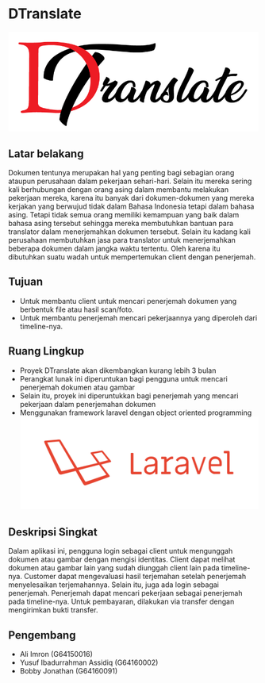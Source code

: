 # DTranslate

![](https://raw.githubusercontent.com/aliilkom/Markdown/master/Dokumentasi/DTranslate.png)

## Latar belakang

Dokumen tentunya merupakan hal yang penting bagi sebagian orang ataupun perusahaan dalam pekerjaan sehari-hari.
Selain itu mereka sering kali berhubungan dengan orang asing dalam membantu melakukan pekerjaan mereka, 
karena itu banyak dari dokumen-dokumen yang mereka kerjakan yang berwujud tidak dalam Bahasa Indonesia 
tetapi dalam bahasa asing. Tetapi tidak semua orang memiliki kemampuan yang baik dalam bahasa asing 
tersebut sehingga mereka membutuhkan bantuan para translator dalam menerjemahkan dokumen tersebut. 
Selain itu kadang kali perusahaan membutuhkan jasa para translator untuk menerjemahkan beberapa 
dokumen dalam jangka waktu tertentu. Oleh karena itu dibutuhkan suatu wadah untuk mempertemukan 
client dengan penerjemah.

## Tujuan

  - Untuk membantu client untuk mencari penerjemah dokumen yang berbentuk file atau hasil scan/foto. 
  - Untuk membantu penerjemah mencari pekerjaannya yang diperoleh dari timeline-nya.  

## Ruang Lingkup

  - Proyek DTranslate akan dikembangkan kurang lebih 3 bulan 
  - Perangkat lunak ini diperuntukan bagi pengguna untuk mencari penerjemah dokumen atau gambar
  - Selain itu, proyek ini diperuntukkan bagi penerjemah yang mencari pekerjaan dalam penerjemahan dokumen
  - Menggunakan framework laravel dengan object oriented programming
![](https://raw.githubusercontent.com/aliilkom/Markdown/master/Dokumentasi/Laravel.png)

## Deskripsi Singkat

Dalam aplikasi ini, pengguna login sebagai client untuk mengunggah dokumen atau gambar dengan mengisi identitas. 
Client dapat melihat dokumen atau gambar lain yang sudah diunggah client lain pada timeline-nya. 
Customer dapat mengevaluasi hasil terjemahan setelah penerjemah menyelesaikan terjemahannya. 
Selain itu, juga ada login sebagai penerjemah. 
Penerjemah dapat mencari pekerjaan sebagai penerjemah pada timeline-nya. 
Untuk pembayaran, dilakukan via transfer dengan mengirimkan bukti transfer.

## Pengembang

  - Ali Imron 					(G64150016)
  - Yusuf Ibadurrahman Assidiq	(G64160002)
  - Bobby Jonathan				(G64160091)
